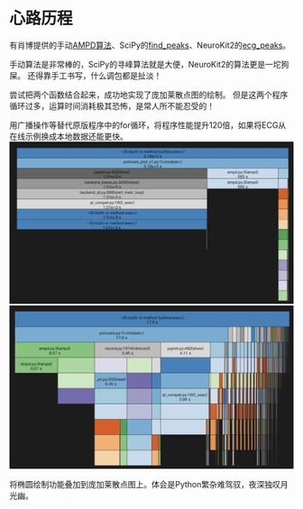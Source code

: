 # 心路历程

有肖博提供的手动[AMPD算法](https://zhuanlan.zhihu.com/p/549588865)、SciPy的[find_peaks](https://docs.scipy.org/doc/scipy/reference/generated/scipy.signal.find_peaks.html)、NeuroKit2的[ecg_peaks](https://neuropsychology.github.io/NeuroKit/functions/ecg.html)。

手动算法是非常棒的，SciPy的寻峰算法就是大便，NeuroKit2的算法更是一坨狗屎。
还得靠手工书写，什么调包都是扯淡！

尝试把两个函数结合起来，成功地实现了庞加莱散点图的绘制。
但是这两个程序循环过多，运算时间消耗极其恐怖，是常人所不能忍受的！

用广播操作等替代原版程序中的for循环，将程序性能提升120倍，如果将ECG从在线示例换成本地数据还能更快。
![旧版程序性能](imgs/snakeviz-v0.png)
![新版程序性能](imgs/snakeviz-v1.png)

将椭圆绘制功能叠加到庞加莱散点图上。体会是Python繁杂难驾驭，夜深独叹月光幽。